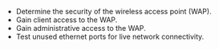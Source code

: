 
  * Determine the security of the wireless access point (WAP).
  * Gain client access to the WAP.
  * Gain administrative access to the WAP.
  * Test unused ethernet ports for live network connectivity.
